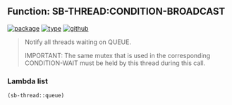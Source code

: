## Function: SB-THREAD:CONDITION-BROADCAST
[![package](https://img.shields.io/badge/Package-SB--THREAD-5f9ea0.svg?style=social&colorA=999999)](../) [![type](https://img.shields.io/badge/Type-Function-5f9ea0.svg?style=social&colorA=999999)](../#function) [![github](https://img.shields.io/badge/GitHub-View_the_source-5f9ea0.svg?style=social&colorA=999999&logo=github)](https://github.com/sbcl/sbcl/blob/master/src/code/target-thread.lisp/) 

> Notify all threads waiting on QUEUE.
> 
> IMPORTANT: The same mutex that is used in the corresponding CONDITION-WAIT
> must be held by this thread during this call.

### Lambda list
```cl
(sb-thread::queue)
```
